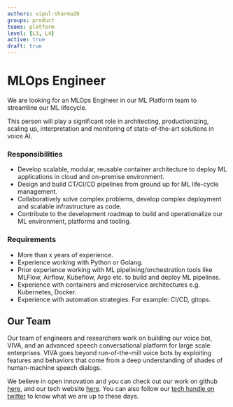 ```yaml
---
authors: vipul-sharma20
groups: product
teams: platform
level: [L3, L4]
active: true
draft: true
---
```


# MLOps Engineer

We are looking for an MLOps Engineer in our ML Platform team to streamline our
ML lifecycle.

This person will play a significant role in architecting, productionizing,
scaling up, interpretation and monitoring of state-of-the-art solutions in
voice AI.

### Responsibilities

- Develop scalable, modular, reusable container architecture to deploy ML
  applications in cloud and on-premise environment.
- Design and build CT/CI/CD pipelines from ground up for ML
  life-cycle management.
- Collaboratively solve complex problems, develop complex deployment and
  scalable infrastructure as code.
- Contribute to the development roadmap to build and operationalize our ML
  environment, platforms and tooling.

### Requirements

- More than x years of experience.
- Experience working with Python or Golang.
- Prior experience working with ML pipelining/orchestration tools like MLFlow,
  Airflow, Kubeflow, Argo etc. to build and deploy ML pipelines.
- Experience with containers and microservice architectures e.g. Kubernetes,
  Docker.
- Experience with automation strategies. For example: CI/CD, gitops.

## Our Team

Our team of engineers and researchers work on building our voice bot, VIVA, and
an advanced speech conversational platform for large scale enterprises. VIVA
goes beyond run-of-the-mill voice bots by exploiting features and behaviors that
come from a deep understanding of shades of human-machine speech dialogs.

We believe in open innovation and you can check out our work on github [here](https://github.com/skit-ai), and
our tech website [here](https://tech.skit.ai/). You can also follow our [tech handle on twitter](https://twitter.com/SkitTech/) to know
what we are up to these days.
